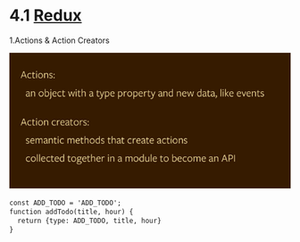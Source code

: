 # 4.1 [Redux](http://redux.js.org/)

1.Actions & Action Creators

![](QQ20160719-2.png)

```
const ADD_TODO = 'ADD_TODO';
function addTodo(title, hour) {
  return {type: ADD_TODO, title, hour}
}
```
